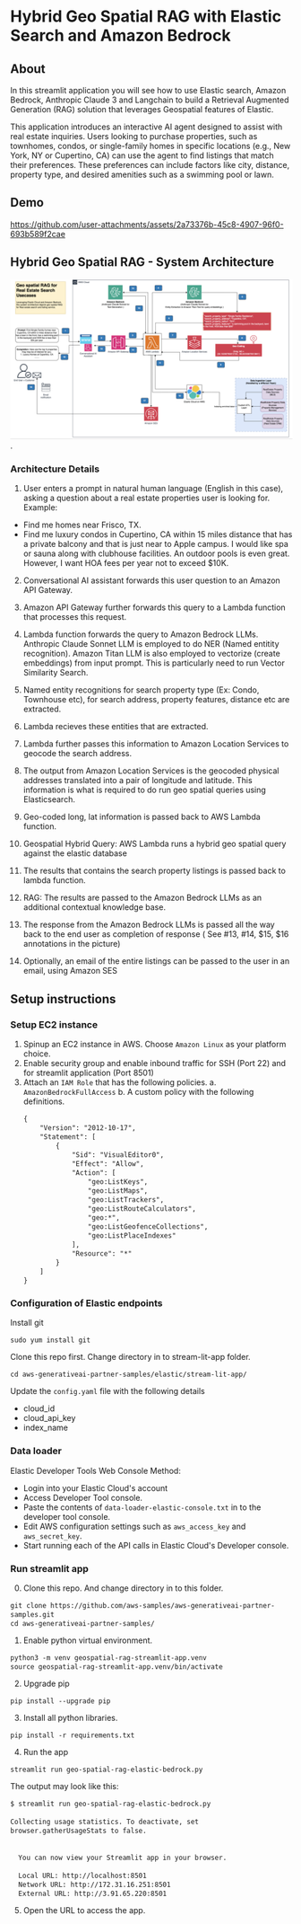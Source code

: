 # Hybrid Geo Spatial RAG with Elastic Search and Amazon Bedrock

## About
In this streamlit application you will see how to use Elastic search, Amazon Bedrock, Anthropic Claude 3 and Langchain to build a Retrieval Augmented Generation (RAG) solution that leverages Geospatial features of Elastic.

This application introduces an interactive AI agent designed to assist with real estate inquiries. Users looking to purchase properties, such as townhomes, condos, or single-family homes in specific locations (e.g., New York, NY or Cupertino, CA) can use the agent to find listings that match their preferences. These preferences can include factors like city, distance, property type, and desired amenities such as a swimming pool or lawn.

## Demo


https://github.com/user-attachments/assets/2a73376b-45c8-4907-96f0-693b589f2cae



## Hybrid Geo Spatial RAG - System Architecture
![alt text](./geo-spatial-RAG-architecture.png).

### Architecture Details

1. User enters a prompt in natural human language (English in this case), asking a question about a real estate properties user is looking for. Example:
- Find me homes near Frisco, TX.
- Find me luxury condos in Cupertino, CA within 15 miles distance that has a private balcony and that is just near to Apple campus. I would like spa or sauna along with clubhouse facilities. An outdoor pools is even great. However, I want HOA fees per year not to exceed $10K.

2. Conversational AI assistant forwards this user question to an Amazon API Gateway.

3. Amazon API Gateway further forwards this query to a Lambda function that processes this request.

4. Lambda function forwards the query to Amazon Bedrock LLMs. Anthropic Claude Sonnet LLM is employed to do NER (Named entitity recognition). Amazon Titan LLM is also employed to vectorize (create embeddings) from input prompt. This is particularly need to run Vector Similarity Search.

5. Named entity recognitions for search property type (Ex: Condo, Townhouse etc), for search address, property features, distance etc are extracted.

6. Lambda recieves these entities that are extracted.

7. Lambda further passes this information to Amazon Location Services to geocode the search address.

8. The output from Amazon Location Services is the geocoded physical addresses translated into a pair of longitude and latitude. This information is what is required to do run geo spatial queries using Elasticsearch.

9. Geo-coded long, lat information is passed back to AWS Lambda function.

10. Geospatial Hybrid Query: AWS Lambda runs a hybrid geo spatial query against the elastic database

11. The results that contains the search property listings is passed back to lambda function.

12. RAG: The results are passed to the Amazon Bedrock LLMs as an additional contextual knowledge base.

13. The response from the Amazon Bedrock LLMs is passed all the way back to the end user as completion of response ( See #13, #14, $15, $16 annotations in the picture)

17. Optionally, an email of the entire listings can be passed to the user in an email, using Amazon SES

## Setup instructions

### Setup EC2 instance

1. Spinup an EC2 instance in AWS. Choose `Amazon Linux` as your platform choice.
2. Enable security group and enable inbound traffic for SSH (Port 22) and for streamlit application (Port 8501)
3. Attach an `IAM Role` that has the following policies.
    a. `AmazonBedrockFullAccess` 
    b. A custom policy with the following definitions.
    ```
    {
        "Version": "2012-10-17",
        "Statement": [
            {
                "Sid": "VisualEditor0",
                "Effect": "Allow",
                "Action": [
                    "geo:ListKeys",
                    "geo:ListMaps",
                    "geo:ListTrackers",
                    "geo:ListRouteCalculators",
                    "geo:*",
                    "geo:ListGeofenceCollections",
                    "geo:ListPlaceIndexes"
                ],
                "Resource": "*"
            }
        ]
    }
    ```
### Configuration of Elastic endpoints
Install git
```
sudo yum install git
```
Clone this repo first.
Change directory in to stream-lit-app folder.
```
cd aws-generativeai-partner-samples/elastic/stream-lit-app/
```

Update the `config.yaml` file with the following details
- cloud_id
- cloud_api_key
- index_name

### Data loader
Elastic Developer Tools Web Console Method:
- Login into your Elastic Cloud's account
- Access Developer Tool console.
- Paste the contents of `data-loader-elastic-console.txt` in to the developer tool console.
- Edit AWS configuration settings such as `aws_access_key` and `aws_secret_key`.
- Start running each of the API calls in Elastic Cloud's Developer console.

### Run streamlit app

0. Clone this repo. And change directory in to this folder.
```
git clone https://github.com/aws-samples/aws-generativeai-partner-samples.git
cd aws-generativeai-partner-samples/ 
```

1. Enable python virtual environment.

```
python3 -m venv geospatial-rag-streamlit-app.venv
source geospatial-rag-streamlit-app.venv/bin/activate
```

2. Upgrade pip
```
pip install --upgrade pip
```

3. Install all python libraries.
```
pip install -r requirements.txt
```

4. Run the app
```
streamlit run geo-spatial-rag-elastic-bedrock.py
```
The output may look like this:

```
$ streamlit run geo-spatial-rag-elastic-bedrock.py

Collecting usage statistics. To deactivate, set browser.gatherUsageStats to false.


  You can now view your Streamlit app in your browser.

  Local URL: http://localhost:8501
  Network URL: http://172.31.16.251:8501
  External URL: http://3.91.65.220:8501

```

5. Open the URL to access the app. 
